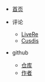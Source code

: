 * [首页](README.md)
 
* 评论
  * [LiveRe](https://tkzx.us.kg/pinglun.html)
  * [Cusdis](https://tkzx.us.kg/pinglun2.html)
 
* github
  * [仓库](https://github.com/txm404/txm4)
  * [作者](https://github.com/txm404) 
          
